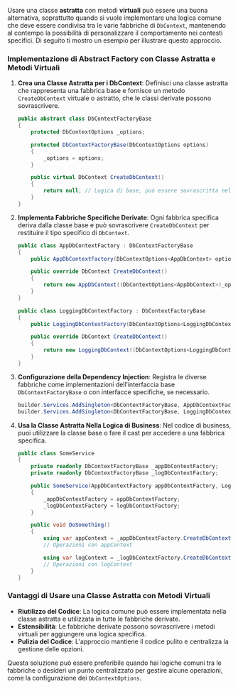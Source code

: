 Usare una classe **astratta** con metodi **virtuali** può essere una buona alternativa, soprattutto quando si vuole implementare una logica comune che deve essere condivisa tra le varie fabbriche di `DbContext`, mantenendo al contempo la possibilità di personalizzare il comportamento nei contesti specifici. Di seguito ti mostro un esempio per illustrare questo approccio.

### Implementazione di Abstract Factory con Classe Astratta e Metodi Virtuali

1. **Crea una Classe Astratta per i DbContext**:
   Definisci una classe astratta che rappresenta una fabbrica base e fornisce un metodo `CreateDbContext` virtuale o astratto, che le classi derivate possono sovrascrivere.

   ```csharp
   public abstract class DbContextFactoryBase
   {
       protected DbContextOptions _options;

       protected DbContextFactoryBase(DbContextOptions options)
       {
           _options = options;
       }

       public virtual DbContext CreateDbContext()
       {
           return null; // Logica di base, può essere sovrascritta nelle sottoclassi
       }
   }
   ```

2. **Implementa Fabbriche Specifiche Derivate**:
   Ogni fabbrica specifica deriva dalla classe base e può sovrascrivere `CreateDbContext` per restituire il tipo specifico di `DbContext`.

   ```csharp
   public class AppDbContextFactory : DbContextFactoryBase
   {
       public AppDbContextFactory(DbContextOptions<AppDbContext> options) : base(options) { }

       public override DbContext CreateDbContext()
       {
           return new AppDbContext((DbContextOptions<AppDbContext>)_options);
       }
   }

   public class LoggingDbContextFactory : DbContextFactoryBase
   {
       public LoggingDbContextFactory(DbContextOptions<LoggingDbContext> options) : base(options) { }

       public override DbContext CreateDbContext()
       {
           return new LoggingDbContext((DbContextOptions<LoggingDbContext>)_options);
       }
   }
   ```

3. **Configurazione della Dependency Injection**:
   Registra le diverse fabbriche come implementazioni dell’interfaccia base `DbContextFactoryBase` o con interfacce specifiche, se necessario.

   ```csharp
   builder.Services.AddSingleton<DbContextFactoryBase, AppDbContextFactory>();
   builder.Services.AddSingleton<DbContextFactoryBase, LoggingDbContextFactory>();
   ```

4. **Usa la Classe Astratta Nella Logica di Business**:
   Nel codice di business, puoi utilizzare la classe base o fare il cast per accedere a una fabbrica specifica.

   ```csharp
   public class SomeService
   {
       private readonly DbContextFactoryBase _appDbContextFactory;
       private readonly DbContextFactoryBase _logDbContextFactory;

       public SomeService(AppDbContextFactory appDbContextFactory, LoggingDbContextFactory logDbContextFactory)
       {
           _appDbContextFactory = appDbContextFactory;
           _logDbContextFactory = logDbContextFactory;
       }

       public void DoSomething()
       {
           using var appContext = _appDbContextFactory.CreateDbContext();
           // Operazioni con appContext

           using var logContext = _logDbContextFactory.CreateDbContext();
           // Operazioni con logContext
       }
   }
   ```

### Vantaggi di Usare una Classe Astratta con Metodi Virtuali
- **Riutilizzo del Codice**: La logica comune può essere implementata nella classe astratta e utilizzata in tutte le fabbriche derivate.
- **Estensibilità**: Le fabbriche derivate possono sovrascrivere i metodi virtuali per aggiungere una logica specifica.
- **Pulizia del Codice**: L'approccio mantiene il codice pulito e centralizza la gestione delle opzioni.

Questa soluzione può essere preferibile quando hai logiche comuni tra le fabbriche o desideri un punto centralizzato per gestire alcune operazioni, come la configurazione dei `DbContextOptions`.
